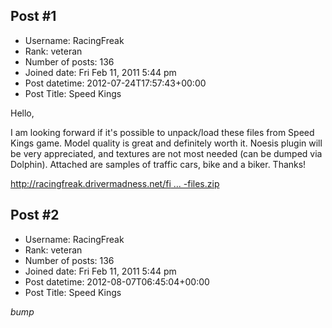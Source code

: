 ## Post #1
- Username: RacingFreak
- Rank: veteran
- Number of posts: 136
- Joined date: Fri Feb 11, 2011 5:44 pm
- Post datetime: 2012-07-24T17:57:43+00:00
- Post Title: Speed Kings

Hello,

I am looking forward if it's possible to unpack/load these files from Speed Kings game. Model quality is great and definitely worth it. Noesis plugin will be very appreciated, and textures are not most needed (can be dumped via Dolphin). Attached are samples of traffic cars, bike and a biker. Thanks!

[http://racingfreak.drivermadness.net/fi ... -files.zip](http://racingfreak.drivermadness.net/files/Speed_Kings-files.zip)
## Post #2
- Username: RacingFreak
- Rank: veteran
- Number of posts: 136
- Joined date: Fri Feb 11, 2011 5:44 pm
- Post datetime: 2012-08-07T06:45:04+00:00
- Post Title: Speed Kings

*bump*

